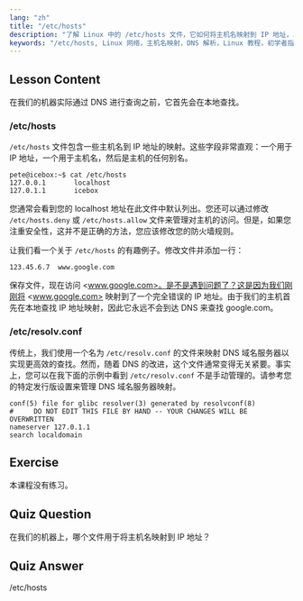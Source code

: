 ```yaml
---
lang: "zh"
title: "/etc/hosts"
description: "了解 Linux 中的 /etc/hosts 文件，它如何将主机名映射到 IP 地址，以及它在 DNS 解析中的作用。理解基本的网络配置。"
keywords: "/etc/hosts, Linux 网络，主机名映射，DNS 解析，Linux 教程，初学者指南"
---
```


## Lesson Content

在我们的机器实际通过 DNS 进行查询之前，它首先会在本地查找。

### /etc/hosts

`/etc/hosts` 文件包含一些主机名到 IP 地址的映射。这些字段非常直观：一个用于 IP 地址，一个用于主机名，然后是主机的任何别名。

```plaintext
pete@icebox:~$ cat /etc/hosts
127.0.0.1       localhost
127.0.1.1       icebox
```

您通常会看到您的 localhost 地址在此文件中默认列出。您还可以通过修改 `/etc/hosts.deny` 或 `/etc/hosts.allow` 文件来管理对主机的访问。但是，如果您注重安全性，这并不是正确的方法，您应该修改您的防火墙规则。

让我们看一个关于 `/etc/hosts` 的有趣例子。修改文件并添加一行：

```plaintext
123.45.6.7  www.google.com
```

保存文件，现在访问 <www.google.com>。是不是遇到问题了？这是因为我们刚刚将 <www.google.com> 映射到了一个完全错误的 IP 地址。由于我们的主机首先在本地查找 IP 地址映射，因此它永远不会到达 DNS 来查找 google.com。

### /etc/resolv.conf

传统上，我们使用一个名为 `/etc/resolv.conf` 的文件来映射 DNS 域名服务器以实现更高效的查找。然而，随着 DNS 的改进，这个文件通常变得无关紧要。事实上，您可以在我下面的示例中看到 `/etc/resolv.conf` 不是手动管理的。请参考您的特定发行版设置来管理 DNS 域名服务器映射。

```plaintext
conf(5) file for glibc resolver(3) generated by resolvconf(8)
#     DO NOT EDIT THIS FILE BY HAND -- YOUR CHANGES WILL BE OVERWRITTEN
nameserver 127.0.1.1
search localdomain
```

## Exercise

本课程没有练习。

## Quiz Question

在我们的机器上，哪个文件用于将主机名映射到 IP 地址？

## Quiz Answer

/etc/hosts
